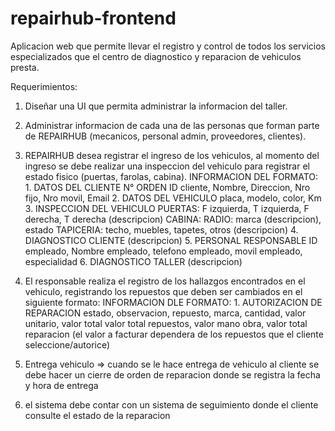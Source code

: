 # repairhub-frontend
Aplicacion web que permite llevar el registro y control de todos los servicios especializados que el centro de diagnostico y reparacion de vehiculos presta.

Requerimientos:
  1. Diseñar una UI que permita administrar la informacion del taller.
  2. Administrar informacion de cada una de las personas que forman parte de REPAIRHUB (mecanicos, personal admin, proveedores, clientes).
  3. REPAIRHUB desea registrar el ingreso de los vehiculos, al momento del ingreso se debe realizar una inspeccion del vehiculo para registrar el estado fisico (puertas, farolas, cabina).
       INFORMACION DEL FORMATO:
           1. DATOS DEL CLIENTE N° ORDEN
               ID cliente, Nombre, Direccion, Nro fijo, Nro movil, Email
           2. DATOS DEL VEHICULO
               placa, modelo, color, Km
           3. INSPECCION DEL VEHICULO
               PUERTAS: F izquierda, T izquierda, F derecha, T derecha (descripcion)
               CABINA:
                 RADIO: marca (descripcion), estado
                 TAPICERIA: techo, muebles, tapetes, otros (descripcion)
           4. DIAGNOSTICO CLIENTE (descripcion)
           5. PERSONAL RESPONSABLE
               ID empleado, Nombre empleado, telefono empleado, movil empleado, especialidad
           6. DIAGNOSTICO TALLER (descripcion)
     
  4. El responsable realiza el registro de los hallazgos encontrados en el vehiculo, registrando los repuestos que deben ser cambiados en el siguiente formato:
       INFORMACION DLE FORMATO:
           1. AUTORIZACION DE REPARACION
               estado, observacion, repuesto, marca, cantidad, valor unitario, valor total
               valor total repuestos, valor mano obra, valor total reparacion
              (el valor a facturar dependera de los repuestos que el cliente seleccione/autorice)
  5. Entrega vehiculo => cuando se le hace entrega de vehiculo al cliente se debe hacer un cierre de orden de reparacion donde se registra la fecha y hora de entrega
  6. el sistema debe contar con un sistema de seguimiento donde el cliente consulte el estado de la reparacion
